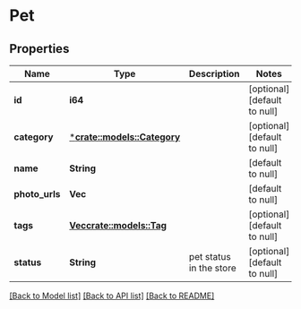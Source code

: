 # Pet

## Properties
Name | Type | Description | Notes
------------ | ------------- | ------------- | -------------
**id** | **i64** |  | [optional] [default to null]
**category** | [***crate::models::Category**](Category.md) |  | [optional] [default to null]
**name** | **String** |  | [default to null]
**photo_urls** | **Vec<String>** |  | [default to null]
**tags** | [**Vec<crate::models::Tag>**](Tag.md) |  | [optional] [default to null]
**status** | **String** | pet status in the store | [optional] [default to null]

[[Back to Model list]](../README.md#documentation-for-models) [[Back to API list]](../README.md#documentation-for-api-endpoints) [[Back to README]](../README.md)


